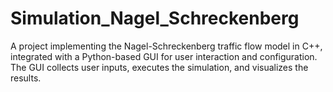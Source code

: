 # Simulation_Nagel_Schreckenberg
 A project implementing the Nagel-Schreckenberg traffic flow model in C++, integrated with a Python-based GUI for user interaction and configuration. The GUI collects user inputs, executes the simulation, and visualizes the results.
